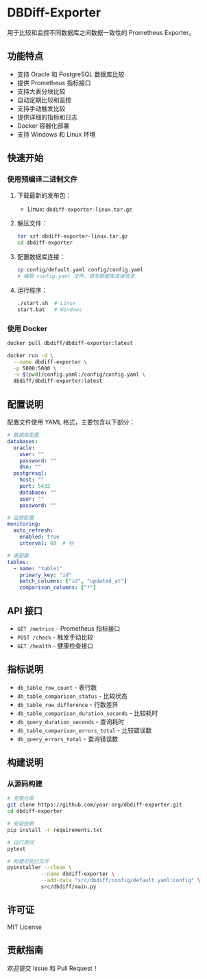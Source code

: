 # DBDiff-Exporter

用于比较和监控不同数据库之间数据一致性的 Prometheus Exporter。

## 功能特点

- 支持 Oracle 和 PostgreSQL 数据库比较
- 提供 Prometheus 指标接口
- 支持大表分块比较
- 自动定期比较和监控
- 支持手动触发比较
- 提供详细的指标和日志
- Docker 容器化部署
- 支持 Windows 和 Linux 环境

## 快速开始

### 使用预编译二进制文件

1. 下载最新的发布包：
   - Linux: `dbdiff-exporter-linux.tar.gz`

2. 解压文件：
   ```bash
   tar xzf dbdiff-exporter-linux.tar.gz
   cd dbdiff-exporter
   ```

3. 配置数据库连接：
   ```bash
   cp config/default.yaml config/config.yaml
   # 编辑 config.yaml 文件，填写数据库连接信息
   ```

4. 运行程序：
   ```bash
   ./start.sh  # Linux
   start.bat   # Windows
   ```

### 使用 Docker

```bash
docker pull dbdiff/dbdiff-exporter:latest

docker run -d \
  --name dbdiff-exporter \
  -p 5000:5000 \
  -v $(pwd)/config.yaml:/config/config.yaml \
  dbdiff/dbdiff-exporter:latest
```

## 配置说明

配置文件使用 YAML 格式，主要包含以下部分：

```yaml
# 数据库配置
databases:
  oracle:
    user: ""
    password: ""
    dsn: ""
  postgresql:
    host: ""
    port: 5432
    database: ""
    user: ""
    password: ""

# 监控配置
monitoring:
  auto_refresh:
    enabled: true
    interval: 60  # 秒

# 表配置
tables:
  - name: "table1"
    primary_key: "id"
    batch_columns: ["id", "updated_at"]
    comparison_columns: ["*"]
```

## API 接口

- `GET /metrics` - Prometheus 指标接口
- `POST /check` - 触发手动比较
- `GET /health` - 健康检查接口

## 指标说明

- `db_table_row_count` - 表行数
- `db_table_comparison_status` - 比较状态
- `db_table_row_difference` - 行数差异
- `db_table_comparison_duration_seconds` - 比较耗时
- `db_query_duration_seconds` - 查询耗时
- `db_table_comparison_errors_total` - 比较错误数
- `db_query_errors_total` - 查询错误数

## 构建说明

### 从源码构建

```bash
# 克隆仓库
git clone https://github.com/your-org/dbdiff-exporter.git
cd dbdiff-exporter

# 安装依赖
pip install -r requirements.txt

# 运行测试
pytest

# 构建可执行文件
pyinstaller --clean \
           --name dbdiff-exporter \
           --add-data "src/dbdiff/config/default.yaml:config" \
           src/dbdiff/main.py
```

## 许可证

MIT License

## 贡献指南

欢迎提交 Issue 和 Pull Request！ 